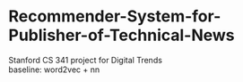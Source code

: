 # Recommender-System-for-Publisher-of-Technical-News
Stanford CS 341 project for Digital Trends <br>
baseline: word2vec + nn
